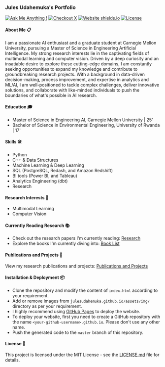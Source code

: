 ### Jules Udahemuka's Portfolio

[![Ask Me Anything !](https://img.shields.io/badge/ask%20me-linkedin-1abc9c.svg)](https://www.linkedin.com/in/jules-udahemuka/)
[![Checkout X](https://img.shields.io/badge/twitter-yes-green.svg)](https://twitter.com/udaheju)
[![Website shields.io](https://img.shields.io/badge/website-up-yellow)](http://julesudahemuka.github.io/)
[![License](http://img.shields.io/:license-mit-blue.svg?style=flat-square)](http://badges.mit-license.org)

#### About Me 📋
I am a passionate AI enthusiast and a graduate student at Carnegie Mellon University, pursuing a Master of Science in Engineering Artificial Intelligence. My strong research interests lie in the captivating fields of multimodal learning and computer vision. Driven by a deep curiosity and an insatiable desire to explore these cutting-edge domains, I am constantly seeking opportunities to expand my knowledge and contribute to groundbreaking research projects. With a background in data-driven decision-making, process improvement, and expertise in analytics and ML/AI, I am well-positioned to tackle complex challenges, deliver innovative solutions, and collaborate with like-minded individuals to push the boundaries of what's possible in AI research.

#### Education 🎓
- Master of Science in Engineering AI, Carnegie Mellon University | 25'
- Bachelor of Science in Environmental Engineering, University of Rwanda | 17'

#### Skills 🛠️
- Python
- C++ & Data Structures
- Machine Learning & Deep Learning  
- SQL (PostgreSQL, Redash, and Amazon Redshift)
- BI tools (Power BI, and Tableau)
- Analytics Engineering (dbt)
- Research

#### Research Interests 🔬
- Multimodal Learning
- Computer Vision

#### Currently Reading Research  📚
- Check out the research papers I'm currently reading: [Research](./research_dump)
- Explore the books I'm currently diving into: [Book List](./book_list)

#### Publications and Projects 📃
View my research publications and projects: [Publications and Projects](./publications_projects)

#### Installation & Deployment 📦
- Clone the repository and modify the content of `index.html` according to your requirement.
- Add or remove images from `julesudahemuka.github.io/assets/img/` directory as per your requirement.
- I highly recommend using [GitHub Pages](https://pages.github.com/) to deploy the website.
- To deploy your website, first you need to create a GitHub repository with the name `<your-github-username>.github.io`. Please don't use any other name.
- Push the generated code to the `master` branch of this repository.

#### License 📄
This project is licensed under the MIT License - see the [LICENSE.md](./LICENSE) file for details.